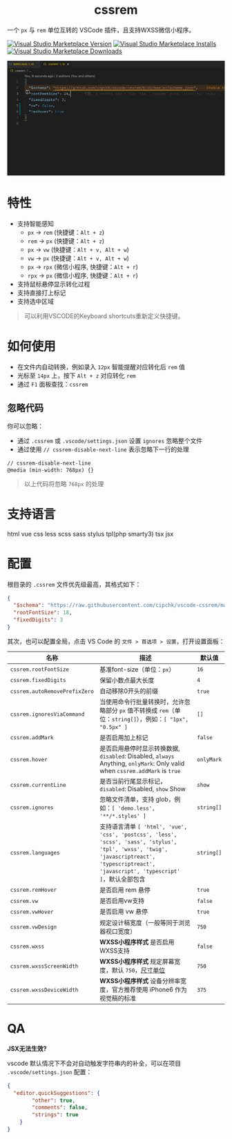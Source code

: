 <div align='center'>

# cssrem

</div>

一个 `px` 与 `rem` 单位互转的 VSCode 插件，且支持WXSS微信小程序。

[![Visual Studio Marketplace Version](https://img.shields.io/visual-studio-marketplace/v/cipchk.cssrem?color=blue&logo=visual-studio)](https://marketplace.visualstudio.com/items?itemName=cipchk.cssrem)
[![Visual Studio Marketplace Installs](https://img.shields.io/visual-studio-marketplace/i/cipchk.cssrem?logo=visualstudio)](https://marketplace.visualstudio.com/items?itemName=cipchk.cssrem)
[![Visual Studio Marketplace Downloads](https://img.shields.io/visual-studio-marketplace/d/cipchk.cssrem?logo=visualstudio)](https://marketplace.visualstudio.com/items?itemName=cipchk.cssrem)

![](demo.gif)

# 特性

- 支持智能感知
  - `px` -> `rem` (快捷键：`Alt + z`)
  - `rem` -> `px` (快捷键：`Alt + z`)
  - `px` -> `vw` (快捷键：`Alt + v, Alt + w`)
  - `vw` -> `px` (快捷键：`Alt + v, Alt + w`)
  - `px` -> `rpx` (微信小程序, 快捷键：`Alt + r`)
  - `rpx` -> `px` (微信小程序, 快捷键：`Alt + r`)
- 支持鼠标悬停显示转化过程
- 支持直接打上标记
- 支持选中区域

> 可以利用VSCODE的Keyboard shortcuts重新定义快捷键。

# 如何使用

+ 在文件内自动转换，例如录入 `12px` 智能提醒对应转化后 `rem` 值
+ 光标至 `14px` 上，按下 `Alt + z` 对应转化 `rem`
+ 通过 `F1` 面板查找：`cssrem`

## 忽略代码

你可以忽略：
- 通过 `.cssrem` 或 `.vscode/settings.json` 设置 `ignores` 忽略整个文件
- 通过使用 `// cssrem-disable-next-line` 表示忽略下一行的处理

```less
// cssrem-disable-next-line
@media (min-width: 768px) {}
```
> 以上代码将忽略 `768px` 的处理

# 支持语言

html vue css less scss sass stylus tpl(php smarty3) tsx jsx

# 配置

根目录的 `.cssrem` 文件优先级最高，其格式如下：

```json
{
  "$schema": "https://raw.githubusercontent.com/cipchk/vscode-cssrem/master/schema.json",
  "rootFontSize": 18,
  "fixedDigits": 3
}
```

其次，也可以配置全局，点击 VS Code 的 `文件 > 首选项 > 设置`，打开设置面板：

| 名称 | 描述 | 默认值 |
|----|----|-----|
| `cssrem.rootFontSize` | 基准font-size（单位：`px`） | `16` |
| `cssrem.fixedDigits` | 保留小数点最大长度 | `4` |
| `cssrem.autoRemovePrefixZero` | 自动移除0开头的前缀 | `true` |
| `cssrem.ignoresViaCommand` | 当使用命令行批量转换时，允许忽略部分 `px` 值不转换成 `rem`（单位：`string[]`），例如：`[ "1px", "0.5px" ]` | `[]` |
| `cssrem.addMark` | 是否启用加上标记 | `false` |
| `cssrem.hover` | 是否启用悬停时显示转换数据, `disabled`: Disabled, `always` Anything, `onlyMark`: Only valid when `cssrem.addMark` is `true` | `onlyMark` |
| `cssrem.currentLine` | 是否当前行尾显示标记，`disabled`: Disabled, `show` Show | `show` |
| `cssrem.ignores` | 忽略文件清单，支持 glob，例如：`[ 'demo.less', '**/*.styles' ]` | `string[]` |
| `cssrem.languages` | 支持语言清单 `[ 'html', 'vue', 'css', 'postcss', 'less', 'scss', 'sass', 'stylus', 'tpl', 'wxss', 'twig', 'javascriptreact', 'typescriptreact', 'javascript', 'typescript' ]`，默认全部包含 | `string[]` |
| `cssrem.remHover` | 是否启用 rem 悬停 | `true` |
| `cssrem.vw` | 是否启用vw支持 | `false` |
| `cssrem.vwHover` | 是否启用 vw 悬停 | `true` |
| `cssrem.vwDesign` | 规定设计稿宽度（一般等同于浏览器视口宽度） | `750` |
| `cssrem.wxss` | **WXSS小程序样式** 是否启用WXSS支持 | `false` |
| `cssrem.wxssScreenWidth` | **WXSS小程序样式** 规定屏幕宽度，默认 `750`，[尺寸单位](https://developers.weixin.qq.com/miniprogram/dev/framework/view/wxss.html) | `750` |
| `cssrem.wxssDeviceWidth` | **WXSS小程序样式** 设备分辨率宽度，官方推荐使用 iPhone6 作为视觉稿的标准 | `375` |

# QA

**JSX无法生效?**

vscode 默认情况下不会对自动触发字符串内的补全，可以在项目 `.vscode/settings.json` 配置：

```json
{
  "editor.quickSuggestions": {
		"other": true,
		"comments": false,
		"strings": true
	}
}
```
